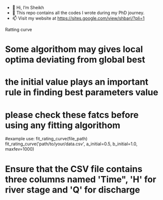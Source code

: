 - 👋 Hi, I’m Sheikh
- 👀 This  repo contains all the codes I  wrote during my PhD journey.
- 📫 Visit my website at https://sites.google.com/view/shbari/?pli=1

<!---
shbari/shbari is a ✨ special ✨ repository because its `README.md` (this file) appears on your GitHub profile.
You can click the Preview link to take a look at your changes.
--->
Ratting curve
# Some algorithom may gives local optima deviating from global best
# the initial value plays an important rule in finding best parameters value
# please check these fatcs before using any fitting algorithom
#example use:
fit_rating_curve(file_path)
fit_rating_curve('path/to/your/data.csv', a_initial=0.5, b_initial=1.0, maxfev=1000)
# Ensure that the CSV file contains three columns named 'Time", 'H' for river stage and 'Q' for discharge

